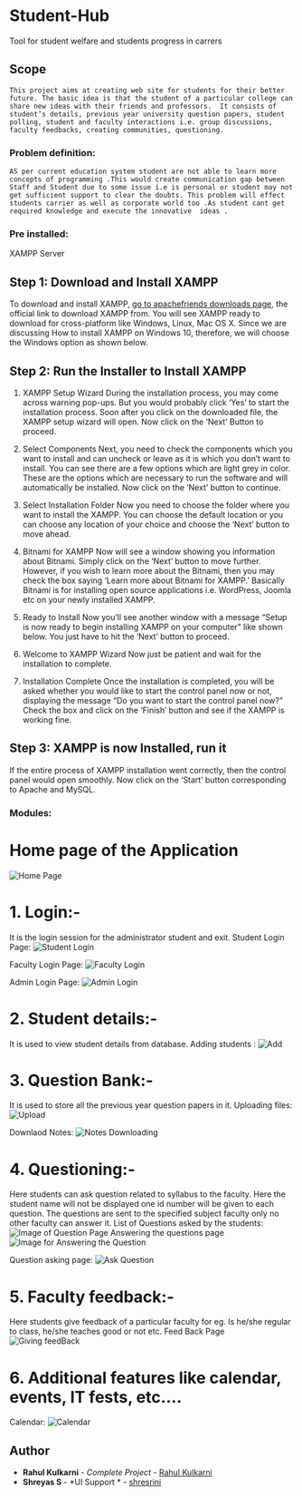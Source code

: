# Student-Hub
Tool for student welfare and students progress in carrers

## Scope

 	This project aims at creating web site for students for their better future. The basic idea is that the student of a particular college can share new ideas with their friends and professors.  It consists of student’s details, previous year university question papers, student polling, student and faculty interactions i.e. group discussions, faculty feedbacks, creating communities, questioning.  
  
 ### Problem definition:
```
AS per current education system student are not able to learn more concepts of programming .This would create communication gap between Staff and Student due to some issue i.e is personal or student may not get sufficient support to clear the doubts. This problem will effect students carrier as well as corporate world too .As student cant get required knowledge and execute the innovative  ideas . 
```

### Pre installed:
 XAMPP Server
 ## Step 1: Download and Install XAMPP
 To download and install XAMPP, [go to apachefriends downloads page](https://www.apachefriends.org/download.html), the official link to download XAMPP from. You will see XAMPP ready to download for cross-platform like Windows, Linux, Mac OS X. Since we are discussing How to install XAMPP on Windows 10, therefore, we will choose the Windows option as shown below.
 
 ## Step 2: Run the Installer to Install XAMPP
 1. XAMPP Setup Wizard
During the installation process, you may come across warning pop-ups. But you would probably click ‘Yes’ to start the installation process. Soon after you click on the downloaded file, the XAMPP setup wizard will open. Now click on the ‘Next’ Button to proceed.

2. Select Components
Next, you need to check the components which you want to install and can uncheck or leave as it is which you don’t want to install. You can see there are a few options which are light grey in color. These are the options which are necessary to run the software and will automatically be installed. Now click on the ‘Next’ button to continue.
3. Select Installation Folder
Now you need to choose the folder where you want to install the XAMPP. You can choose the default location or you can choose any location of your choice and choose the ‘Next’ button to move ahead.
4. Bitnami for XAMPP
Now will see a window showing you information about Bitnami. Simply click on the ‘Next’ button to move further. However, if you wish to learn more about the Bitnami, then you may check the box saying ‘Learn more about Bitnami for XAMPP.’
Basically Bitnami is for installing open source applications i.e. WordPress, Joomla etc on your newly installed XAMPP.
5. Ready to Install
Now you’ll see another window with a message “Setup is now ready to begin installing XAMPP on your computer” like shown below. You just have to hit the ‘Next’ button to proceed.
6. Welcome to XAMPP Wizard
Now just be patient and wait for the installation to complete.

7. Installation Complete
Once the installation is completed, you will be asked whether you would like to start the control panel now or not, displaying the message “Do you want to start the control panel now?” Check the box and click on the ‘Finish’ button and see if the XAMPP is working fine.
## Step 3: XAMPP is now Installed, run it
If the entire process of XAMPP installation went correctly, then the control panel would open smoothly. Now click on the ‘Start’ button corresponding to Apache and MySQL.


### Modules:

# Home page of the Application
![Home Page](Images/login.png)

# 1. Login:-
It is the login session for the administrator student
and exit.
Student Login Page:
![Student Login](Images/flogin.png)

Faculty Login Page:
![Faculty Login](Images/flogin.png)

Admin Login Page:
![Admin Login](Images/flogin.png)

# 2. Student details:-
It is used to view student details from database.
Adding students :
![Add](Images/register.png)

# 3. Question Bank:-
It is used to store all the previous year question
papers in it.
Uploading files:
![Upload](Images/uploadnotes.png)

Downlaod Notes:
![Notes Downloading](Images/download.png)
# 4. Questioning:-
Here students can ask question related to syllabus to the
faculty. Here the student name will not be displayed
one id number will be given to each question. The
questions are sent to the specified subject faculty only no
other faculty can answer it.
List of Questions asked by the students:
![Image of Question Page](Images/anslist.png)
Answering the questions page
![Image for Answering the Question](Images/ansreply.png)

Question asking page:
![Ask Question](Images/question.png)
# 5. Faculty feedback:-
Here students give feedback of a particular faculty for eg.
Is he/she regular to class, he/she teaches good or not
etc.
Feed Back Page 
![Giving feedBack](Images/feedback.png)

# 6. Additional features like calendar, events, IT fests, etc….
Calendar:
![Calendar](Images/calendar.png)

## Author
* **Rahul Kulkarni** - *Complete Project* - [Rahul Kulkarni](https://github.com/rahulkulkarni40)
* **Shreyas S** - *UI Support * - [shresrini](https://github.com/shresrini)



